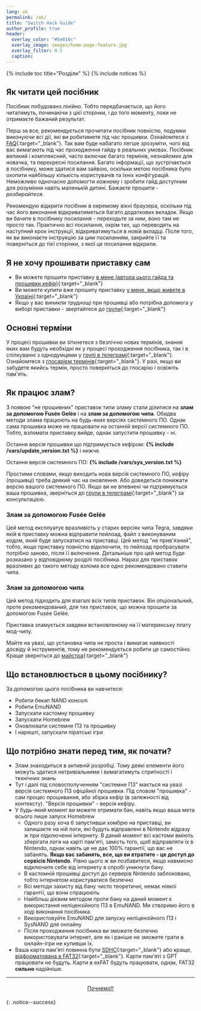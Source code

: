 ```yaml
---
lang: uk
permalink: /uk/
title: "Switch Hack Guide"
author_profile: true
header:	
  overlay_color: "#5e616c"
  overlay_image: images/home-page-feature.jpg
  overlay_filter: 0.5
  caption:
---
```


{% include toc title="Розділи" %}
{% include notices %}	

## Як читати цей посібник

Посібник побудовано лінійно. Тобто передбачається, що його читатимуть, починаючи з цієї сторінки, і до того моменту, поки не отримаєте бажаний результат.

Перш за все, рекомендується прочитати посібник повністю, подумки виконуючи всі дії, які ви робитимете під час прошивки. Ознайомтеся з [FAQ](faq){:target="_blank"}. Так вам буде набагато легше зрозуміти, чого від вас вимагають під час проходження гайду в реальних умовах. Посібник великий і комплексний, часто включає багато термінів, незнайомих для новачка, та перехресні посилання. Багато інформації, що зустрічається в посібнику, може здатися вам зайвою, оскільки метою посібника було охопити найбільшу кількість користувачів та їхніх конфігурацій. Неможливо одночасно допомогти кожному і зробити гайд доступним для розуміння навіть маленькій дитині. Бажаєте прошити - *розбирайтеся*.

Рекомендую відкрити посібник в окремому вікні браузера, оскільки під час його виконання відкриватиметься багато додаткових вкладок. Якщо ви бачите в посібнику посилання - переходьте за ним, воно там не просто так. Практично всі посилання, окрім тих, що переводять на наступний крок інструкції, відкриватимуться в новій вкладці. Після того, як ви виконаєте інструкцію за цим посиланням, закрийте її та поверніться до тієї сторінки, з якої це посилання відкрили.

## Я не хочу прошивати приставку сам

+ Ви можете прошити приставку [в мене (автора цього гайда та прошивки кефір)](https://t.me/xhrxhrxhr){:target="_blank"}
+ Ви можете купити вже прошиту приставку [у мене, якщо живете в Україні](https://shop.customfw.xyz/){:target="_blank"}
+ Якщо у вас виникли труднощі при прошивці або потрібна допомога у виборі приставки - звертайтеся до [групи](http://t.me/kefir_urk){:target="_blank"}

## Основні терміни

У процесі прошивки ви зіткнетеся з безліччю нових термінів, знання яких вам будуть необхідні як у процесі проходження посібника, так і в спілкуванні з однодумцями у [групі в телеграмі](http://t.me/kefir_urk){:target="_blank"}. Ознайомтеся з [глосарієм термінів](glossary){:target="_blank"}. У разі, якщо ви забудете якийсь термін, просто поверніться до глосарію і освіжіть пам'ять.

## Як працює злам?

З появою "не прошивних" приставок типи зламу стали ділитися на **злам за допомогою Fusée Gelée** і на **злам за допомогою чипа**. Обидва методи злама працюють на будь-яких версіях системного ПО. Однак сама прошивка може не працювати на останній версії системного ПО. Тобто, взломати приставку вийде, однак запустити прошивку - ні. 

Остання версія прошивки що підтримується кефіром:  **{% include /vars/update_version.txt %}** і нижче

Остання версія системного ПО: **{% include /vars/sys_version.txt %}**

Простими словами, якщо виходить нова версія системного ПО, кефіру (прошивці) треба деякий час на оновлення. Або доведеться понижати версію вашого системного ПО. Якщо ви не впевнені чи підтримується ваша прошивка, зверніться до [групи в телеграмі](http://t.me/kefir_urk){:target="_blank"} за консультацією. 

### Злам за допомогою Fusée Gelée

Цей метод експлуатує вразливість у старих версіях чипа Tegra, завдяки якій в приставку можна відправити пейлоад, файл з виконуваним кодом, який буде запускатися на приставці. Цей метод "не прив'язний", тобто, якщо приставку повністю відключити, то пейлоад пробрасувати потрібно заново, після її включення. Детальніше про цей метод буде розказано у відповідному розділі посібника. Наразі для приставок вразливих до такого методу взлома все одно рекомендовано ставити чипа. 

### Злам за допомогою чипа

Цей метод підходить для взагалі всіх типів приставок. Він опціональний, проте рекомендований, для тих приставок, що можна прошити за допомогою Fusée Gelée. 

Приставка зламується завдяки встановленому на її материнську плату мод-чипу. 

Майте на увазі, що установка чипа не проста і вимагає наявності досвіду й інструментів, тому не рекомендується робити це самостійно. Краще зверніться до [майстра](https://t.me/xhrxhrxhr){:target="_blank"} 

## Що встановлюється в цьому посібнику?

За допомогою цього посібника ви навчитеся:

+ Робити бекап NAND консолі
+ Робити EmuNAND
+ Запускати кастомну прошивку
+ Запускати Homebrew
+ Оновлювати системне ПЗ та прошивку
+ І нарешті, запускати піратські ігри

## Що потрібно знати перед тим, як почати?

+ Злам знаходиться в активній розробці. Тому деякі елементи його можуть здатися нетривіальними і вимагатимуть спритності і технічних знань
+ Тут і далі під словосполученням "системне ПЗ" мається на увазі версія системного ПЗ офіційної прошивки. Під словом "прошивка" - сам процес прошивання, або збірка кефір (в залежності від контексту). "Версія прошивки" - версія кефіру.
+ У будь-який момент ви можете отримати бан, навіть якщо ваша мета всього лише запуск Homebrew
	+ Одного разу хоча б запустивши хомбрю на приставці, ви залишаєте на ній логи, які будуть відправлені в Nintendo відразу ж при підключенні інтернету. В даний момент всі кастоми вміють зберігати логи на карті пам'яті, замість того, щоб відправляти їх в Nintendo, однак навіть це не дає 100% гарантії, що вас не забанять. **Якщо вас забанять, все, що ви втратите - це доступ до сервісів Nintendo**. Рівно цього ж ви позбавитеся, якщо навмисно відключите себе від інтернету в спробі уникнути бану.
	+ В кастомній прошивці доступ до серверів Nintendo заблоковано, тобто інтернетом користуватися безпечно
	+ Всі методи захисту від бану чисто теоретичні, немає ніякої гарантії, що вони спрацюють
	+ Найбільш дієвим методом проти бану на даний момент є використання неліцензійного ПЗ в EmuNAND. Ми створимо його в ході виконання посібника.
	+ Використовуйте EmuNAND для запуску неліцензійного ПЗ і SysNAND для онлайну
	+ Після проходження посібника ви зможете безпечно використовувати інтернет, але як і раніше не зможете грати в онлайн-ігри не купивши їх.
+ Ваша карта пам'яті повинна бути [SDHC](https://uk.wikipedia.org/wiki/Secure_Digital){:target="_blank"} або краще, [відформатована в FAT32](https://format.customfw.xyz){:target="_blank"}. Карти пам'яті з GPT працювати не будуть. Карти в exFAT будуть працювати, однак, FAT32 **сильно** надійніше.

___

<center><a href="get-started" style="margin:20px auto; text-align:center; display:block; width:200px;" class="btn btn--short">Почнемо!!</a></center>
{: .notice--success}